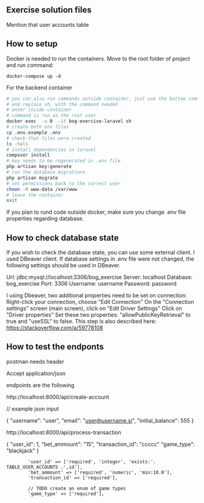 
## Exercise solution files

Mention that user accounts table



## How to setup 
Docker is needed to run the containers. Move to the root folder of project and run command:

```
docker-compose up -d
```


For the backend container

```sh
# you can also run commands outside container, just use the bottom command
# and replace sh, with the command needed
# enter inside container
# command is run as the root user
docker exec  -u 0  -it bog-exercise-laravel sh
# create both env files
cp .env.example .env
# check that files were created
ls -hals
# install dependencies in laravel
composer install
# key needs to be regenerated in .env file
php artisan key:generate
# run the database migrations
php artisan migrate
# set permissions back to the correct user
chown -R www-data /var/www
# leave the container
exit
```

If you plan to rund code outside docker, make sure you change .env file properties regarding database.



## How to check database state

If you wish to check the database state, you can use some external client.
I used DBeaver client. If database settings in .env file were not changed, the following settings
should be used in DBeaver. 

Url: jdbc:mysql://localhost:3306/bog_exercise
Server: localhost
Database: bog_exercise
Port: 3306
Username: username
Password: password

I using Dbeaver, two additional properties need to be set on connection:
Right-click your connection, choose "Edit Connection"
On the "Connection settings" screen (main screen), click on "Edit Driver Settings"
Click on "Driver properties" Set these two properties: "allowPublicKeyRetrieval" to true and "useSSL" to false. This step is also described here: https://stackoverflow.com/a/59778108


## How to test the endponts

postman needs header

Accept 
	application/json


endpoints are the following

http://localhost:8000/api/create-account

// example json input

{
    "username": "user",
    "email": "user@username.si",
    "initial_balance": 555
}

http://localhost:8000/api/process-transaction

{
    "user_id": 1,
    "bet_ammount": "15",
    "transaction_id": "ccccc"
    "game_type": "blackjack"
}


            'user_id' => ['required', 'integer', 'exists:'. TABLE_USER_ACCOUNTS .',id'],
            'bet_ammount' => ['required', 'numeric', 'min:10.0'],
            'transaction_id' => ['required'],

            // TODO create an enum of game types
            'game_type' => ['required'],
